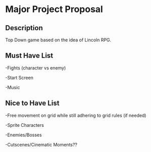 # Major Project Proposal

## Description

Top Down game based on the idea of Lincoln RPG. 

## Must Have List

-Fights (character vs enemy)

-Start Screen

-Music


## Nice to Have List

-Free movement on grid while still adhering to grid rules (if needed)

-Sprite Characters

-Enemies/Bosses

-Cutscenes/Cinematic Moments??
